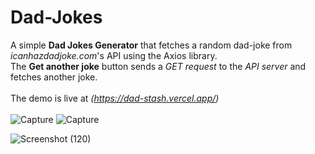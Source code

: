 # Dad-Jokes

A simple **Dad Jokes Generator** that fetches a random dad-joke from *icanhazdadjoke.com*'s API using the Axios library. <br>
The **Get another joke** button sends a *GET request* to the *API server* and fetches another joke.<br><br>
The demo is live at *(https://dad-stash.vercel.app/)* <br><br>
![Capture](https://user-images.githubusercontent.com/22878736/127650024-cca408f1-4f56-4e9d-9742-2847b864b13b.PNG)
![Capture](https://user-images.githubusercontent.com/22878736/127650197-20a1fb1b-961f-403b-bd5f-c5363a0a2e73.PNG)
<br>

![Screenshot (120)](https://user-images.githubusercontent.com/22878736/127649522-7b7cc88c-bfd7-45f2-82fd-40274166b9bb.png)

